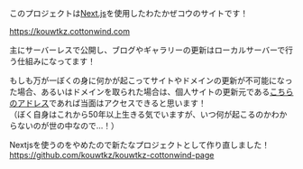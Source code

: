 このプロジェクトは[Next.js](https://nextjs.org/)を使用したわたかぜコウのサイトです！

https://kouwtkz.cottonwind.com

主にサーバーレスで公開し、ブログやギャラリーの更新はローカルサーバーで行う仕組みになってます！

もしも万が一ぼくの身に何かが起こってサイトやドメインの更新が不可能になった場合、あるいはドメインを取られた場合は、個人サイトの更新元である[こちらのアドレス](https://kouwtkz.pages.dev/)であれば当面はアクセスできると思います！\
（ぼく自身はこれから50年以上生きる気でいますが、いつ何が起こるのかわからないのが世の中なので…！）

Nextjsを使うのをやめたので新たなプロジェクトとして作り直しました！\
https://github.com/kouwtkz/kouwtkz-cottonwind-page
